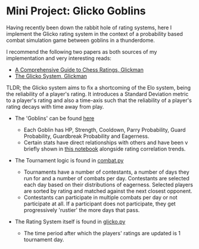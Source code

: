 # Mini Project: Glicko Goblins
Having recently been down the rabbit hole of rating systems, here I implement the Glicko rating system in the context of a probability based combat simulation game between goblins in a thunderdome.

I recommend the following two papers as both sources of my implementation and very interesting reads:
- [A Comprehensive Guide to Chess Ratings, Glickman](http://www.glicko.net/research/acjpaper.pdf)
- [The Glicko System, Glickman](http://www.glicko.net/glicko/glicko.pdf)

TLDR; the Glicko system aims to fix a shortcoming of the Elo system, being the reliability of a player's rating. It introduces a Standard Deviation metric to a player's rating and also a time-axis such that the reliability of a player's rating decays with time away from play. 

- The 'Goblins' can be found [here](glicko_goblins/goblins.py)
    - Each Goblin has HP, Strength, Cooldown, Parry Probability, Guard Probability, Guardbreak Probability and Eagerness. 
    - Certain stats have direct relationships with others and have been v briefly shown in [this notebook](glicko_goblins/goblin_stats.ipynb) alongside rating correlation trends.

    
- The Tournament logic is found in [combat.py](glicko_goblins/combat.py)
    - Tournaments have a number of contestants, a number of days they run for and a number of combats per day. Contestants are selected each day based on their distributions of eagerness. Selected players are sorted by rating and matched against the next closest opponent. 
    - Contestants can participate in multiple combats per day or not participate at all. If a participant does not participate, they get progressively 'rustier' the more days that pass. 
- The Rating System itself is found in [glicko.py](glicko_goblins/glicko.py)
    - The time period after which the players' ratings are updated is 1 tournament day. 